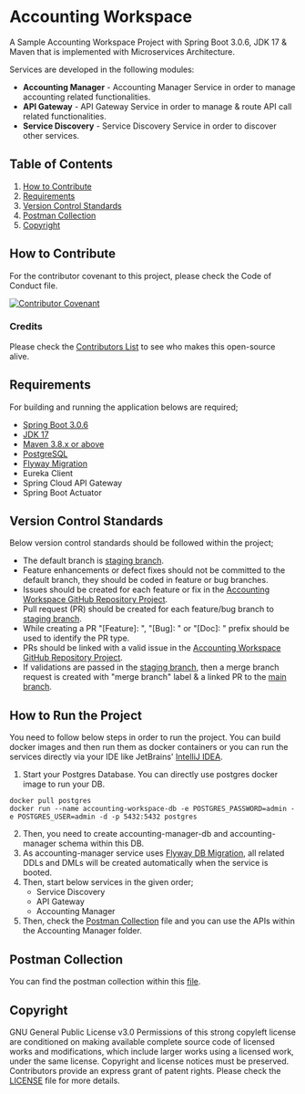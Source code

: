 # Accounting Workspace
A Sample Accounting Workspace Project with Spring Boot 3.0.6, JDK 17 & Maven that is implemented with Microservices Architecture.

Services are developed in the following modules:
* **Accounting Manager** - Accounting Manager Service in order to manage accounting related functionalities.
* **API Gateway** - API Gateway Service in order to manage & route API call related functionalities.
* **Service Discovery** - Service Discovery Service in order to discover other services.

## Table of Contents

1. [How to Contribute](#how-to-contribute)
2. [Requirements](#requirements)
3. [Version Control Standards](#version-control-standards)
4. [Postman Collection](#postman-collection)
5. [Copyright](#copyright)

## How to Contribute

For the contributor covenant to this project, please check the Code of Conduct file.

[![Contributor Covenant][contributor-covenant-badge]](CODE_OF_CONDUCT.md)

### Credits

Please check the [Contributors List](CONTRIBUTORS.md) to see who makes this open-source alive.

## Requirements

For building and running the application belows are required;

- [Spring Boot 3.0.6][spring-boot-version]
- [JDK 17][java-version]
- [Maven 3.8.x or above][maven-version]
- [PostgreSQL][postgresql-version]
- [Flyway Migration][flyway-migration]
- Eureka Client
- Spring Cloud API Gateway
- Spring Boot Actuator

## Version Control Standards

Below version control standards should be followed within the project;

- The default branch is [staging branch][staging-branch-github-link].
- Feature enhancements or defect fixes should not be committed to the default branch, they should be coded in feature or bug branches.
- Issues should be created for each feature or fix in the [Accounting Workspace GitHub Repository Project][accounting-workspace-github].
- Pull request (PR) should be created for each feature/bug branch to [staging branch][staging-branch-github-link].
- While creating a PR "[Feature]: ", "[Bug]: " or "[Doc]: " prefix should be used to identify the PR type.
- PRs should be linked with a valid issue in the [Accounting Workspace GitHub Repository Project][accounting-workspace-github].
- If validations are passed in the [staging branch][staging-branch-github-link], then a merge branch request is created with "merge branch" label & a linked PR to the [main branch][main-branch-github-link].

## How to Run the Project
You need to follow below steps in order to run the project. 
You can build docker images and then run them as docker containers or you can run the services directly via your IDE like JetBrains' [IntelliJ IDEA][jetbrains-intellij-idea].

1. Start your Postgres Database. You can directly use postgres docker image to run your DB.
```shell
docker pull postgres
docker run --name accounting-workspace-db -e POSTGRES_PASSWORD=admin -e POSTGRES_USER=admin -d -p 5432:5432 postgres
```
2. Then, you need to create accounting-manager-db and accounting-manager schema within this DB. 
3. As accounting-manager service uses [Flyway DB Migration][flyway-db-migration], all related DDLs and DMLs will be created automatically when the service is booted.
4. Then, start below services in the given order;
   - Service Discovery
   - API Gateway
   - Accounting Manager
5. Then, check the [Postman Collection][postman-collection-file] file and you can use the APIs within the Accounting Manager folder.


## Postman Collection

You can find the postman collection within this [file][postman-collection-file].

## Copyright

GNU General Public License v3.0
Permissions of this strong copyleft license are conditioned on making available complete source code of licensed works and modifications, which include larger works using a licensed work, under the same license. Copyright and license notices must be preserved. Contributors provide an express grant of patent rights.
Please check the [LICENSE](LICENSE) file for more details.

[spring-boot-version]: https://github.com/spring-projects/spring-boot/wiki/Spring-Boot-3.0-Release-Notes
[java-version]: https://www.oracle.com/java/technologies/javase/jdk17-archive-downloads.html
[maven-version]: https://maven.apache.org/docs/history.html
[postgresql-version]: https://www.postgresql.org/
[flyway-migration]: https://flywaydb.org/documentation/
[contributor-covenant-badge]: https://img.shields.io/badge/Contributor%20Covenant-2.1-4baaaa.svg
[accounting-workspace-github]: https://github.com/evrentan/accounting-workspace
[staging-branch-github-link]: https://github.com/evrentan/accounting-workspace/tree/staging
[main-branch-github-link]: https://github.com/evrentan/accounting-workspace/tree/main
[postman-collection-file]: postman-collection/AccountingWorkspacePostmanCollection.json
[jetbrains-intellij-idea]: https://www.jetbrains.com/idea/
[flyway-db-migration]: https://flywaydb.org/